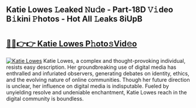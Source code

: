 ## Katie Lowes 𝙻eaked 𝙽u𝚍e - Part-18D 𝚅𝚒deo B𝚒kini 𝙿hotos - Hot All 𝙻eaks 8iUpB

# <h2><a href="http://ld46nui.urlbe.top/?page=Katie+Lowes">🔗🔗👉👉 Katie Lowes P𝚑oto𝚜Vid𝚎o</a></h2>

[![Katie Lowes](https://i.imgur.com/eBuTRDB.gif)](http://ld46nui.urlbe.top/?page=Katie+Lowes)
Katie Lowes, a complex and thought-provoking individual, resists easy description. Her groundbreaking use of digital media has enthralled and infuriated observers, generating debates on identity, ethics, and the evolving nature of online communities. Though her future direction is unclear, her influence on digital media is indisputable. Fueled by unyielding resolve and undeniable enchantment, Katie Lowes reach in the digital community is boundless.
